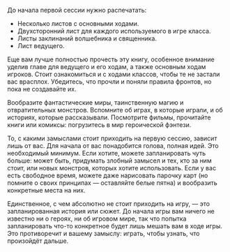 До начала первой сессии нужно распечатать:
- Несколько листов с основными ходами.
- Двухсторонний лист для каждого используемого в игре класса.
- Листы заклинаний волшебника и священника.
- Лист ведущего.

Еще вам лучше полностью прочесть эту книгу, особенное внимание уделив главе для ведущего и его ходам, а также основным ходам игроков. Стоит ознакомиться и с ходами классов, чтобы те не застали вас врасплох. Убедитесь, что прочли и поняли правила фронтов, но пока не создавайте их.

Вообразите фантастические миры, таинственную магию и отвратительных монстров. Вспомните об играх, в которые играли, и об историях, которые рассказывали. Посмотрите фильмы, прочитайте книги или комиксы: погрузитесь в мир героической фэнтези.

То, с какими замыслами стоит приходить на первую сессию, зависит лишь от вас. Для начала от вас понадобится голова, полная идей. Это необходимый минимум. Если хотите, можете запланировать чуть больше: может быть, придумать злобный замысел и тех, кто за ним стоит, или новых монстров, которых хотите использовать. Если у вас есть свободное время, можете даже нарисовать парочку карт (но помните о своих принципах — оставляйте белые пятна) и вообразить конкретные места на них.

Единственное, с чем абсолютно не стоит приходить на игру, — это запланированная история или сюжет. До начала игры вам ничего не известно ни о героях, ни об игровом мире, так что попытка запланировать что-то конкретное будет лишь мешать вам в ходе игры. Это противоречит и вашему замыслу: играть, чтобы узнать, что произойдёт дальше.